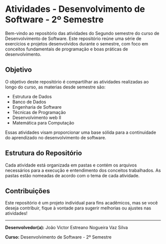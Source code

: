 # Atividades - Desenvolvimento de Software - 2º Semestre

Bem-vindo ao repositório das atividades do Segundo semestre do curso de Desenvolvimento de Software. Este repositório reúne uma série de exercícios e projetos desenvolvidos durante o semestre, com foco em conceitos fundamentais de programação e boas práticas de desenvolvimento.

## Objetivo

O objetivo deste repositório é compartilhar as atividades realizadas ao longo do curso, as materias desde semestre são:

- Estrutura de Dados
- Banco de Dados
- Engenharia de Software
- Técnicas de Programação
- Desenvolvimento web II
- Matemática para Computação

Essas atividades visam proporcionar uma base sólida para a continuidade do aprendizado no desenvolvimento de software.

## Estrutura do Repositório

Cada atividade está organizada em pastas e contém os arquivos necessários para a execução e entendimento dos conceitos trabalhados. As pastas estão nomeadas de acordo com o tema de cada atividade.

## Contribuições

Este repositório é um projeto individual para fins acadêmicos, mas se você deseja contribuir, fique à vontade para sugerir melhorias ou ajustes nas atividades!

---

**Desenvolvedor(a):** João Victor Estreano Nogueira Vaz Silva

**Curso:** Desenvolvimento de Software - 2º Semestre
